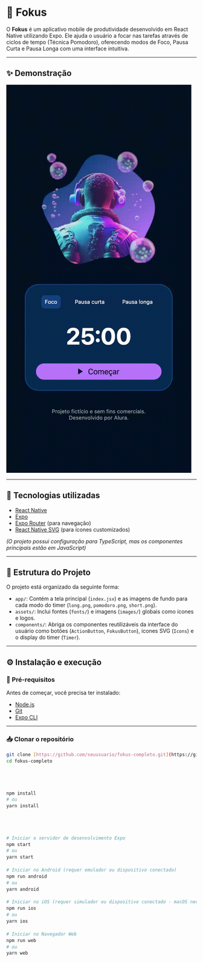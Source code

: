 # 📱 Fokus

O **Fokus** é um aplicativo mobile de produtividade desenvolvido em React Native utilizando Expo. Ele ajuda o usuário a focar nas tarefas através de ciclos de tempo (Técnica Pomodoro), oferecendo modos de Foco, Pausa Curta e Pausa Longa com uma interface intuitiva.

---

## ✨ Demonstração

![Demonstração do App Fokus](screen-capture.gif)


---

## 🚀 Tecnologias utilizadas

-   [React Native](https://reactnative.dev/)
-   [Expo](https://expo.dev/)
-   [Expo Router](https://docs.expo.dev/router/introduction/) (para navegação)
-   [React Native SVG](https://github.com/react-native-svg/react-native-svg) (para ícones customizados)

*(O projeto possui configuração para TypeScript, mas os componentes principais estão em JavaScript)*

---

## 📁 Estrutura do Projeto

O projeto está organizado da seguinte forma:

-   `app/`: Contém a tela principal (`index.jsx`) e as imagens de fundo para cada modo do timer (`long.png`, `pomodoro.png`, `short.png`).
-   `assets/`: Inclui fontes (`fonts/`) e imagens (`images/`) globais como ícones e logos.
-   `components/`: Abriga os componentes reutilizáveis da interface do usuário como botões (`ActionButton`, `FokusButton`), ícones SVG (`Icons`) e o display do timer (`Timer`).

---

## ⚙️ Instalação e execução

### 🔧 Pré-requisitos

Antes de começar, você precisa ter instalado:
-   [Node.js](https://nodejs.org/)
-   [Git](https://git-scm.com/)
-   [Expo CLI](https://docs.expo.dev/get-started/installation/)

---

### 📥 Clonar o repositório

```bash
git clone [https://github.com/seuusuario/fokus-completo.git](https://github.com/seuusuario/fokus-completo.git)
cd fokus-completo




npm install
# ou
yarn install




# Iniciar o servidor de desenvolvimento Expo
npm start
# ou
yarn start

# Iniciar no Android (requer emulador ou dispositivo conectado)
npm run android
# ou
yarn android

# Iniciar no iOS (requer simulador ou dispositivo conectado - macOS necessário)
npm run ios
# ou
yarn ios

# Iniciar no Navegador Web
npm run web
# ou
yarn web
